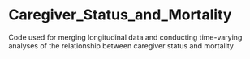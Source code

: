 # Caregiver_Status_and_Mortality
Code used for merging longitudinal data and conducting time-varying analyses of the relationship between caregiver status and mortality
